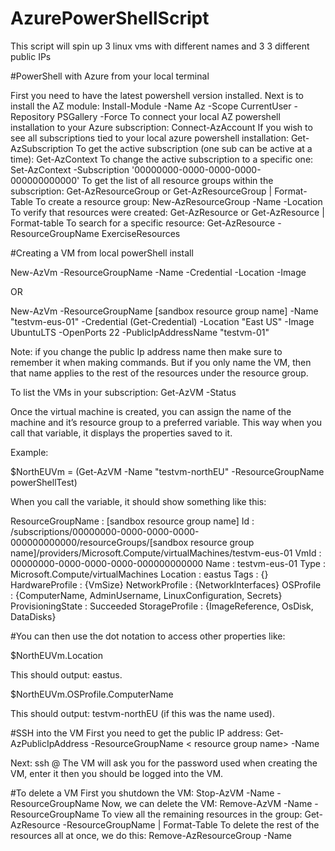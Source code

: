 # AzurePowerShellScript
This script will spin up 3 linux vms with different names and 3 3 different public IPs


#PowerShell with Azure from your local terminal

First you need to have the latest powershell version installed.
Next is to install the AZ module: Install-Module -Name Az -Scope CurrentUser -Repository PSGallery -Force
To connect your local AZ powershell installation to your Azure subscription: Connect-AzAccount
If you wish to see all subscriptions tied to your local azure powershell installation: Get-AzSubscription
To get the active subscription (one sub can be active at a time): Get-AzContext
To change the active subscription to a specific one: Set-AzContext -Subscription '00000000-0000-0000-0000-000000000000'
To get the list of all resource groups within the subscription: Get-AzResourceGroup or Get-AzResourceGroup | Format-Table
To create a resource group: New-AzResourceGroup -Name <name> -Location <location>
To verify that resources were created: Get-AzResource or Get-AzResource | Format-table
To search for a specific resource: Get-AzResource -ResourceGroupName ExerciseResources

#Creating a VM from local powerShell install

New-AzVm
       -ResourceGroupName <resource group name>
       -Name <machine name>
       -Credential <credentials object>
       -Location <location>
       -Image <image name>

OR

New-AzVm -ResourceGroupName [sandbox resource group name] -Name "testvm-eus-01" -Credential (Get-Credential) -Location "East US" -Image UbuntuLTS -OpenPorts 22 -PublicIpAddressName "testvm-01"

Note: if you change the public Ip address name then make sure to remember it when making commands. But if you only name the VM, then that name applies to the rest of the resources under the resource group.
 
To list the VMs in your subscription: Get-AzVM -Status

Once the virtual machine is created, you can assign the name of the machine and it’s resource group to a preferred variable. This way when you call that variable, it displays the properties saved to it.

Example: 

$NorthEUVm = (Get-AzVM -Name "testvm-northEU" -ResourceGroupName powerShellTest)

When you call the variable, it should show something like this:

ResourceGroupName : [sandbox resource group name]
Id  : /subscriptions/00000000-0000-0000-0000-000000000000/resourceGroups/[sandbox resource group name]/providers/Microsoft.Compute/virtualMachines/testvm-eus-01
VmId              : 00000000-0000-0000-0000-000000000000
Name              : testvm-eus-01
Type              : Microsoft.Compute/virtualMachines
Location          : eastus
Tags              : {}
HardwareProfile   : {VmSize}
NetworkProfile    : {NetworkInterfaces}
OSProfile         : {ComputerName, AdminUsername, LinuxConfiguration, Secrets}
ProvisioningState : Succeeded
StorageProfile    : {ImageReference, OsDisk, DataDisks}

#You can then use the dot notation to access other properties like:

$NorthEUVm.Location

This should output: eastus.

$NorthEUVm.OSProfile.ComputerName

This should output: testvm-northEU (if this was the name used).

#SSH into the VM
First you need to get the public IP address: Get-AzPublicIpAddress -ResourceGroupName < resource group name> -Name <PublicIpAddressName>

Next: ssh <usernameUsedWhenCreatingTheVM>@<PublicIpAddress>
The VM will ask you for the password used when creating the VM, enter it then you should be logged into the VM.

#To delete a VM
First you shutdown the VM: Stop-AzVM -Name <nameOfTheVm> -ResourceGroupName <ResourceGroupName>
Now, we can delete the VM: Remove-AzVM -Name <NameOfVm> -ResourceGroupName <ResourceGroupName>
To view all the remaining resources in the group: Get-AzResource -ResourceGroupName <ResourceGroupName> | Format-Table
To delete the rest of the resources all at once, we do this: Remove-AzResourceGroup -Name <nameOfResourceGroup>
